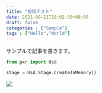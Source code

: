 ```yaml
---
title: "投稿テスト"
date: 2021-08-21T18:02:30+09:00
draft: false
categories : ["Sample"]
tags : ["Hello","World"]
---
```


サンプルで記事を書きます。

```python
from pxr import Usd

stage = Usd.Stage.CreateInMemory()
```

![](https://i.gyazo.com/02f144023161961697425c685a0c59fb.png)